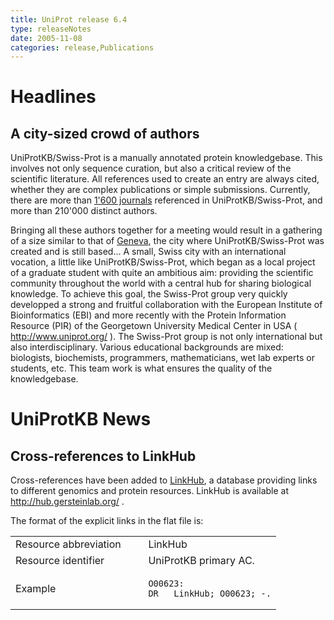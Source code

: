 ```yaml
---
title: UniProt release 6.4
type: releaseNotes
date: 2005-11-08
categories: release,Publications
---
```


# Headlines

## A city-sized crowd of authors

UniProtKB/Swiss-Prot is a manually annotated protein knowledgebase. This involves not only sequence curation, but also a critical review of the scientific literature. All references used to create an entry are always cited, whether they are complex publications or simple submissions. Currently, there are more than [1'600 journals](https://ftp.uniprot.org/pub/databases/uniprot/current_release/knowledgebase/complete/docs/jourlist) referenced in UniProtKB/Swiss-Prot, and more than 210'000 distinct authors.

Bringing all these authors together for a meeting would result in a gathering of a size similar to that of [Geneva](http://www.ville-ge.ch/en/decouvrir/en-bref/index.htm), the city where UniProtKB/Swiss-Prot was created and is still based... A small, Swiss city with an international vocation, a little like UniProtKB/Swiss-Prot, which began as a local project of a graduate student with quite an ambitious aim: providing the scientific community throughout the world with a central hub for sharing biological knowledge. To achieve this goal, the Swiss-Prot group very quickly developped a strong and fruitful collaboration with the European Institute of Bioinformatics (EBI) and more recently with the Protein Information Resource (PIR) of the Georgetown University Medical Center in USA ( <http://www.uniprot.org/> ). The Swiss-Prot group is not only international but also interdisciplinary. Various educational backgrounds are mixed: biologists, biochemists, programmers, mathematicians, wet lab experts or students, etc. This team work is what ensures the quality of the knowledgebase.

  

# UniProtKB News

## Cross-references to LinkHub

Cross-references have been added to [LinkHub](http://hub.gersteinlab.org/), a database providing links to different genomics and protein resources. LinkHub is available at <http://hub.gersteinlab.org/> .

The format of the explicit links in the flat file is:

<table><colgroup><col style="width: 50%" /><col style="width: 50%" /></colgroup><tbody><tr class="odd"><td>Resource abbreviation</td><td>LinkHub</td></tr><tr class="even"><td>Resource identifier</td><td>UniProtKB primary AC.</td></tr><tr class="odd"><td>Example</td><td><pre><code>O00623:
DR   LinkHub; O00623; -.</code></pre></td></tr></tbody></table>
